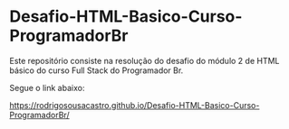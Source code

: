 # Desafio-HTML-Basico-Curso-ProgramadorBr
Este repositório consiste na resolução do desafio do módulo 2 de HTML básico do curso Full Stack do Programador Br.

Segue o link abaixo:

https://rodrigosousacastro.github.io/Desafio-HTML-Basico-Curso-ProgramadorBr/
